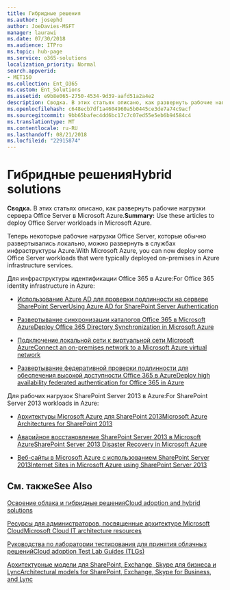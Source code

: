 ```yaml
---
title: Гибридные решения
ms.author: josephd
author: JoeDavies-MSFT
manager: laurawi
ms.date: 07/30/2018
ms.audience: ITPro
ms.topic: hub-page
ms.service: o365-solutions
localization_priority: Normal
search.appverid:
- MET150
ms.collection: Ent_O365
ms.custom: Ent_Solutions
ms.assetid: e9b8e065-2750-4534-9d39-aafd51a2a4e2
description: Сводка. В этих статьях описано, как развернуть рабочие нагрузки сервера Office Server в Microsoft Azure.
ms.openlocfilehash: c648ecb7df1a4604960a5b0445ce3de7a74c9acf
ms.sourcegitcommit: 9bb65bafec4dd6bc17c7c07ed55e5eb6b94584c4
ms.translationtype: MT
ms.contentlocale: ru-RU
ms.lasthandoff: 08/21/2018
ms.locfileid: "22915874"
---
```

# <a name="hybrid-solutions"></a><span data-ttu-id="eff91-103">Гибридные решения</span><span class="sxs-lookup"><span data-stu-id="eff91-103">Hybrid solutions</span></span>

 <span data-ttu-id="eff91-104">**Сводка.** В этих статьях описано, как развернуть рабочие нагрузки сервера Office Server в Microsoft Azure.</span><span class="sxs-lookup"><span data-stu-id="eff91-104">**Summary:** Use these articles to deploy Office Server workloads in Microsoft Azure.</span></span>
  
<span data-ttu-id="eff91-105">Теперь некоторые рабочие нагрузки Office Server, которые обычно развертывались локально, можно развернуть в службах инфраструктуры Azure.</span><span class="sxs-lookup"><span data-stu-id="eff91-105">With Microsoft Azure, you can now deploy some Office Server workloads that were typically deployed on-premises in Azure infrastructure services.</span></span>
  
<span data-ttu-id="eff91-106">Для инфраструктуры идентификации Office 365 в Azure:</span><span class="sxs-lookup"><span data-stu-id="eff91-106">For Office 365 identity infrastructure in Azure:</span></span>

- [<span data-ttu-id="eff91-107">Использование Azure AD для проверки подлинности на сервере SharePoint Server</span><span class="sxs-lookup"><span data-stu-id="eff91-107">Using Azure AD for SharePoint Server Authentication</span></span>](using-azure-ad-for-sharepoint-server-authentication.md)

- [<span data-ttu-id="eff91-108">Развертывание синхронизации каталогов Office 365 в Microsoft Azure</span><span class="sxs-lookup"><span data-stu-id="eff91-108">Deploy Office 365 Directory Synchronization in Microsoft Azure</span></span>](deploy-office-365-directory-synchronization-dirsync-in-microsoft-azure.md)
  
- [<span data-ttu-id="eff91-109">Подключение локальной сети к виртуальной сети Microsoft Azure</span><span class="sxs-lookup"><span data-stu-id="eff91-109">Connect an on-premises network to a Microsoft Azure virtual network</span></span>](connect-an-on-premises-network-to-a-microsoft-azure-virtual-network.md)
    
- [<span data-ttu-id="eff91-110">Развертывание федеративной проверки подлинности для обеспечения высокой доступности Office 365 в Azure</span><span class="sxs-lookup"><span data-stu-id="eff91-110">Deploy high availability federated authentication for Office 365 in Azure</span></span>](deploy-high-availability-federated-authentication-for-office-365-in-azure.md)
    
<span data-ttu-id="eff91-111">Для рабочих нагрузок SharePoint Server 2013 в Azure:</span><span class="sxs-lookup"><span data-stu-id="eff91-111">For SharePoint Server 2013 workloads in Azure:</span></span>
  
- [<span data-ttu-id="eff91-112">Архитектуры Microsoft Azure для SharePoint 2013</span><span class="sxs-lookup"><span data-stu-id="eff91-112">Microsoft Azure Architectures for SharePoint 2013</span></span>](microsoft-azure-architectures-for-sharepoint-2013.md)
    
- [<span data-ttu-id="eff91-113">Аварийное восстановление SharePoint Server 2013 в Microsoft Azure</span><span class="sxs-lookup"><span data-stu-id="eff91-113">SharePoint Server 2013 Disaster Recovery in Microsoft Azure</span></span>](sharepoint-server-2013-disaster-recovery-in-microsoft-azure.md)
    
- [<span data-ttu-id="eff91-114">Веб-сайты в Microsoft Azure с использованием SharePoint Server 2013</span><span class="sxs-lookup"><span data-stu-id="eff91-114">Internet Sites in Microsoft Azure using SharePoint Server 2013</span></span>](internet-sites-in-microsoft-azure-using-sharepoint-server-2013.md)
  
  
## <a name="see-also"></a><span data-ttu-id="eff91-115">См. также</span><span class="sxs-lookup"><span data-stu-id="eff91-115">See Also</span></span>

[<span data-ttu-id="eff91-116">Освоение облака и гибридные решения</span><span class="sxs-lookup"><span data-stu-id="eff91-116">Cloud adoption and hybrid solutions</span></span>](cloud-adoption-and-hybrid-solutions.md)
  
[<span data-ttu-id="eff91-117">Ресурсы для администраторов, посвященные архитектуре Microsoft Cloud</span><span class="sxs-lookup"><span data-stu-id="eff91-117">Microsoft Cloud IT architecture resources</span></span>](microsoft-cloud-it-architecture-resources.md)
  
[<span data-ttu-id="eff91-118">Руководства по лаборатории тестирования для принятия облачных решений</span><span class="sxs-lookup"><span data-stu-id="eff91-118">Cloud adoption Test Lab Guides (TLGs)</span></span>](cloud-adoption-test-lab-guides-tlgs.md)
  
[<span data-ttu-id="eff91-119">Архитектурные модели для SharePoint, Exchange, Skype для бизнеса и Lync</span><span class="sxs-lookup"><span data-stu-id="eff91-119">Architectural models for SharePoint, Exchange, Skype for Business, and Lync</span></span>](architectural-models-for-sharepoint-exchange-skype-for-business-and-lync.md)


